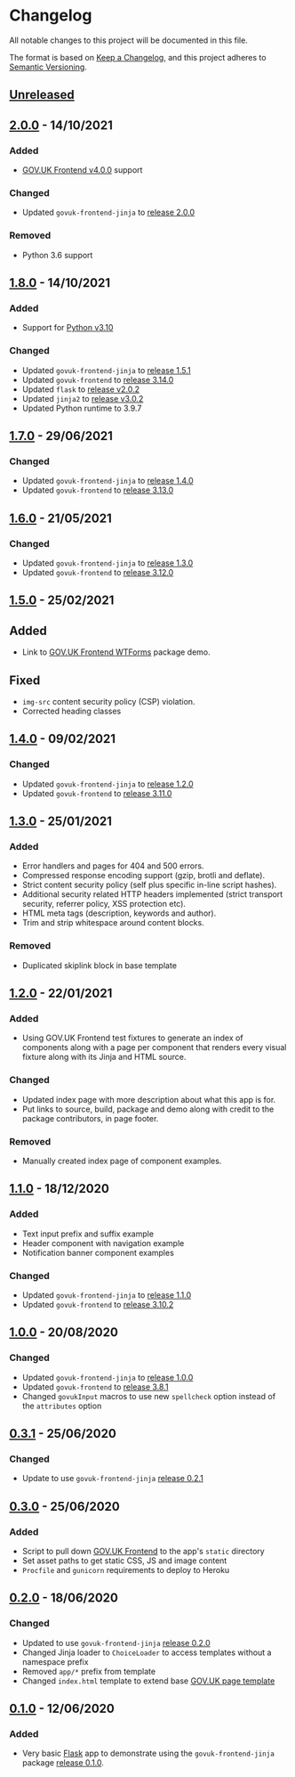 # Changelog

All notable changes to this project will be documented in this file.

The format is based on [Keep a Changelog](https://keepachangelog.com/en/1.0.0/), and this project adheres to [Semantic Versioning](https://semver.org/spec/v2.0.0.html).

## [Unreleased](https://github.com/LandRegistry/govuk-frontend-jinja-demo/compare/2.0.0...main)

## [2.0.0](https://github.com/LandRegistry/govuk-frontend-jinja-demo/releases/tag/2.0.0) - 14/10/2021

### Added

- [GOV.UK Frontend v4.0.0](https://github.com/alphagov/govuk-frontend/releases/tag/v4.0.0) support

### Changed

- Updated `govuk-frontend-jinja` to [release 2.0.0](https://github.com/LandRegistry/govuk-frontend-jinja/releases/tag/2.0.0)

### Removed

- Python 3.6 support

## [1.8.0](https://github.com/LandRegistry/govuk-frontend-jinja-demo/releases/tag/1.8.0) - 14/10/2021

### Added

- Support for [Python v3.10](https://www.python.org/downloads/release/python-3100/)

### Changed

- Updated `govuk-frontend-jinja` to [release 1.5.1](https://github.com/LandRegistry/govuk-frontend-jinja/releases/tag/1.5.1)
- Updated `govuk-frontend` to [release 3.14.0](https://github.com/alphagov/govuk-frontend/releases/tag/v3.14.0)
- Updated `flask` to [release v2.0.2](https://flask.palletsprojects.com/en/2.0.x/changes/)
- Updated `jinja2` to [release v3.0.2](https://jinja.palletsprojects.com/en/3.0.x/changes/)
- Updated Python runtime to 3.9.7

## [1.7.0](https://github.com/LandRegistry/govuk-frontend-jinja-demo/releases/tag/1.7.0) - 29/06/2021

### Changed

- Updated `govuk-frontend-jinja` to [release 1.4.0](https://github.com/LandRegistry/govuk-frontend-jinja/releases/tag/1.4.0)
- Updated `govuk-frontend` to [release 3.13.0](https://github.com/alphagov/govuk-frontend/releases/tag/v3.13.0)

## [1.6.0](https://github.com/LandRegistry/govuk-frontend-jinja-demo/releases/tag/1.6.0) - 21/05/2021

### Changed

- Updated `govuk-frontend-jinja` to [release 1.3.0](https://github.com/LandRegistry/govuk-frontend-jinja/releases/tag/1.3.0)
- Updated `govuk-frontend` to [release 3.12.0](https://github.com/alphagov/govuk-frontend/releases/tag/v3.12.0)

## [1.5.0](https://github.com/LandRegistry/govuk-frontend-jinja-demo/releases/tag/1.5.0) - 25/02/2021

## Added

- Link to [GOV.UK Frontend WTForms](https://govuk-frontend-wtf.herokuapp.com/) package demo.

## Fixed

- `img-src` content security policy (CSP) violation.
- Corrected heading classes

## [1.4.0](https://github.com/LandRegistry/govuk-frontend-jinja-demo/releases/tag/1.4.0) - 09/02/2021

### Changed

- Updated `govuk-frontend-jinja` to [release 1.2.0](https://github.com/LandRegistry/govuk-frontend-jinja/releases/tag/1.2.0)
- Updated `govuk-frontend` to [release 3.11.0](https://github.com/alphagov/govuk-frontend/releases/tag/v3.11.0)

## [1.3.0](https://github.com/LandRegistry/govuk-frontend-jinja-demo/releases/tag/1.3.0) - 25/01/2021

### Added

- Error handlers and pages for 404 and 500 errors.
- Compressed response encoding support (gzip, brotli and deflate).
- Strict content security policy (self plus specific in-line script hashes).
- Additional security related HTTP headers implemented (strict transport security, referrer policy, XSS protection etc).
- HTML meta tags (description, keywords and author).
- Trim and strip whitespace around content blocks.

### Removed

- Duplicated skiplink block in base template

## [1.2.0](https://github.com/LandRegistry/govuk-frontend-jinja-demo/releases/tag/1.2.0) - 22/01/2021

### Added

- Using GOV.UK Frontend test fixtures to generate an index of components along with a page per component that renders every visual fixture along with its Jinja and HTML source.

### Changed

- Updated index page with more description about what this app is for.
- Put links to source, build, package and demo along with credit to the package contributors, in page footer.

### Removed

- Manually created index page of component examples.

## [1.1.0](https://github.com/LandRegistry/govuk-frontend-jinja-demo/releases/tag/1.1.0) - 18/12/2020

### Added

- Text input prefix and suffix example
- Header component with navigation example
- Notification banner component examples

### Changed

- Updated `govuk-frontend-jinja` to [release 1.1.0](https://github.com/LandRegistry/govuk-frontend-jinja/releases/tag/1.1.0)
- Updated `govuk-frontend` to [release 3.10.2](https://github.com/alphagov/govuk-frontend/releases/tag/v3.10.2)

## [1.0.0](https://github.com/LandRegistry/govuk-frontend-jinja-demo/releases/tag/1.0.0) - 20/08/2020

### Changed

- Updated `govuk-frontend-jinja` to [release 1.0.0](https://github.com/LandRegistry/govuk-frontend-jinja/releases/tag/1.0.0)
- Updated `govuk-frontend` to [release 3.8.1](https://github.com/alphagov/govuk-frontend/releases/tag/v3.8.1)
- Changed `govukInput` macros to use new `spellcheck` option instead of the `attributes` option

## [0.3.1](https://github.com/LandRegistry/govuk-frontend-jinja-demo/releases/tag/0.3.1) - 25/06/2020

### Changed

- Update to use `govuk-frontend-jinja` [release 0.2.1](https://github.com/LandRegistry/govuk-frontend-jinja/releases/tag/0.2.1)

## [0.3.0](https://github.com/LandRegistry/govuk-frontend-jinja-demo/releases/tag/0.3.0) - 25/06/2020

### Added

- Script to pull down [GOV.UK Frontend](https://github.com/alphagov/govuk-frontend/) to the app's `static` directory
- Set asset paths to get static CSS, JS and image content
- `Procfile` and `gunicorn` requirements to deploy to Heroku

## [0.2.0](https://github.com/LandRegistry/govuk-frontend-jinja-demo/releases/tag/0.2.0) - 18/06/2020

### Changed

- Updated to use `govuk-frontend-jinja` [release 0.2.0](https://github.com/LandRegistry/govuk-frontend-jinja/releases/tag/0.2.0)
- Changed Jinja loader to `ChoiceLoader` to access templates without a namespace prefix
- Removed `app/*` prefix from template
- Changed `index.html` template to extend base [GOV.UK page template](https://design-system.service.gov.uk/styles/page-template/)

## [0.1.0](https://github.com/LandRegistry/govuk-frontend-jinja-demo/releases/tag/0.1.0) - 12/06/2020

### Added

- Very basic [Flask](https://flask.palletsprojects.com/) app to demonstrate using the `govuk-frontend-jinja` package [release 0.1.0](https://github.com/LandRegistry/govuk-frontend-jinja/releases/tag/0.1.0).
